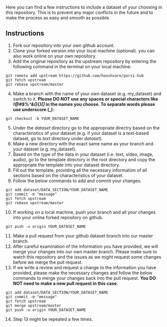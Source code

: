 Here you can find a few instructions to include a dataset of your choosing in this repository. This is to prevent any major conflicts in the future and to make the process as easy and smooth as possible.

## Instructions

1. Fork our repository into your own github account.
2. Clone your forked version into your local machine (optional). you can also work online on your own repository.
3. Add the original repository as the upstream repository by entering the following command in the terminal on your local machine:

```git
git remote add upstream https://github.com/hooshvare/parsi-hub
git fetch upstream
git rebase upstream/master
```

4. Make a branch with the name of your own dataset (e.g. my_dataset) and switch to it. **Please DO NOT use any spaces or special characters like _!@#$%^&(){}[]_ in the names you choose. To separate words please use underscore (_):**

```git
git checkout -b YOUR_DATASET_NAME
```

5. Under the *dataset* directory go to the appropriate directry based on the characteristics of your dataset (e.g. if your dataset is a text-based dataset, go to *text* directory under *dataset*).
6. Make a new directory with the exact same name as your branch and your dataset (e.g. my_dataset).
7. Based on the type of the data in your dataset (i.e. text, video, image, audio), go to the template directory in the root directory and copy the appropriate the template into your dataset directory.
8. Fill out the template, providing all the necessary information of all sections based on the characteristics of your dataset.
9. Follow the below commands to add and commit your changes.

```git
git add dataset/DATA_SECTION/YOUR_DATASET_NAME
git commit -m "message"
git fetch upstream
git rebase upstream/master
```

10. If working on a local machine, push your branch and all your changes into your online forked repository on github.

```git
git push -u origin YOUR_DATASET_NAME
```

11. Make a pull request from your github dataset branch into our master branch.
12. After careful examination of the information you have provided, we will merge your changes into our own master branch. Please make sure to watch this repository and the issues as we might request some changes before we merge the pull request.
13. If we write a review and request a change to the information you have provided, please make the necessary changes and follow the below commands to merge your changes back into the pull request. **You DO NOT need to make a new pull request in this case.**

```git
git add dataset/DATA_SECTION/YOUR_DATASET_NAME
git commit -m "message"
git fetch upstream
git merge upstream/master
git push -u origin YOUR_DATASET_NAME
```

14. Step 13 might be repeated a few times.

